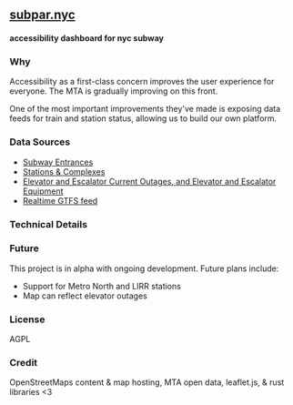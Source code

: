 ## [subpar.nyc](https://subpar.nyc)
#### accessibility dashboard for nyc subway

### Why

Accessibility as a first-class concern improves the user experience for everyone. The MTA is gradually improving on this front.

One of the most important improvements they've made is exposing data feeds for train and station status, allowing us to build our own platform.

### Data Sources

* [Subway Entrances](https://data.ny.gov/Transportation/MTA-Subway-Entrances-and-Exits-2024/i9wp-a4ja/about_data)
* [Stations & Complexes](https://data.ny.gov/Transportation/MTA-Subway-Stations-and-Complexes/5f5g-n3cz/about_data)
* [Elevator and Escalator Current Outages, and Elevator and Escalator Equipment](https://api.mta.info/#/EAndEFeeds)
* [Realtime GTFS feed](https://api.mta.info/#/subwayRealTimeFeeds)

### Technical Details

### Future

This project is in alpha with ongoing development. Future plans include:
* Support for Metro North and LIRR stations
* Map can reflect elevator outages

### License

AGPL

### Credit

OpenStreetMaps content & map hosting, MTA open data, leaflet.js, & rust libraries <3

